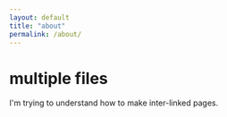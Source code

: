 ```yaml
---
layout: default
title: "about"
permalink: /about/
---
```


# multiple files

I'm trying to understand how to make inter-linked pages.

